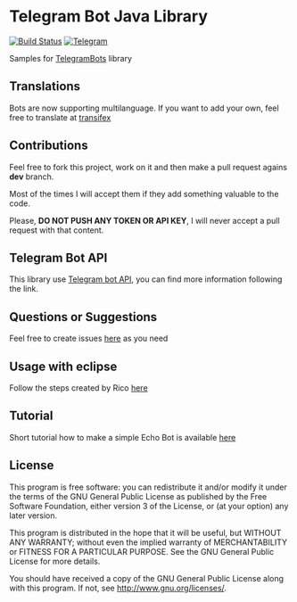 # Telegram Bot Java Library
[![Build Status](https://travis-ci.org/rubenlagus/TelegramBotsExample.svg?branch=master)](https://travis-ci.org/rubenlagus/TelegramBotsExample)
[![Telegram](http://trellobot.doomdns.org/telegrambadge.svg)](https://telegram.me/JavaBotsApi)

Samples for [TelegramBots](https://github.com/rubenlagus/TelegramBots) library

## Translations
Bots are now supporting multilanguage. If you want to add your own, feel free to translate at [transifex](https://www.transifex.com/projects/p/telegrambots/)

## Contributions
Feel free to fork this project, work on it and then make a pull request agains **dev** branch.

Most of the times I will accept them if they add something valuable to the code.

Please, **DO NOT PUSH ANY TOKEN OR API KEY**, I will never accept a pull request with that content.

## Telegram Bot API
This library use [Telegram bot API](https://core.telegram.org/bots), you can find more information following the link.

## Questions or Suggestions
Feel free to create issues [here](https://github.com/rubenlagus/TelegramBots/issues) as you need

## Usage with eclipse

Follow the steps created by Rico [here](https://github.com/rubenlagus/TelegramBots/blob/master/eclipse%20configuration.md)

## Tutorial
Short tutorial how to make a simple Echo Bot is available [here](HOWTO.md)

## License 

This program is free software: you can redistribute it and/or modify
it under the terms of the GNU General Public License as published by
the Free Software Foundation, either version 3 of the License, or
(at your option) any later version.

This program is distributed in the hope that it will be useful,
but WITHOUT ANY WARRANTY; without even the implied warranty of
MERCHANTABILITY or FITNESS FOR A PARTICULAR PURPOSE.  See the
GNU General Public License for more details.

You should have received a copy of the GNU General Public License
along with this program.  If not, see <http://www.gnu.org/licenses/>.
